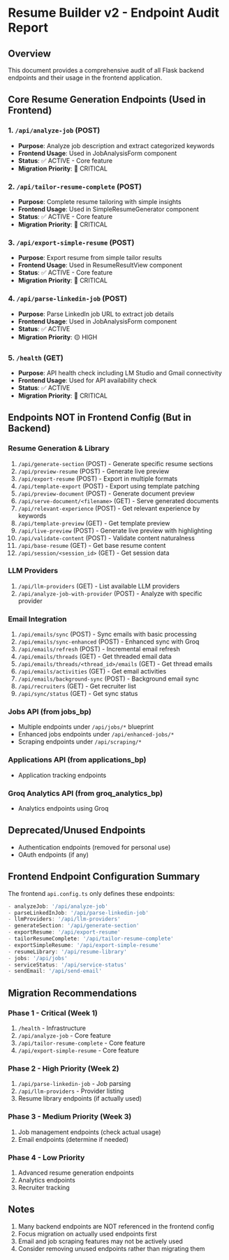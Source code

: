 # Resume Builder v2 - Endpoint Audit Report

## Overview
This document provides a comprehensive audit of all Flask backend endpoints and their usage in the frontend application.

## Core Resume Generation Endpoints (Used in Frontend)

### 1. `/api/analyze-job` (POST)
- **Purpose**: Analyze job description and extract categorized keywords
- **Frontend Usage**: Used in JobAnalysisForm component
- **Status**: ✅ ACTIVE - Core feature
- **Migration Priority**: 🔴 CRITICAL

### 2. `/api/tailor-resume-complete` (POST)
- **Purpose**: Complete resume tailoring with simple insights
- **Frontend Usage**: Used in SimpleResumeGenerator component
- **Status**: ✅ ACTIVE - Core feature  
- **Migration Priority**: 🔴 CRITICAL

### 3. `/api/export-simple-resume` (POST)
- **Purpose**: Export resume from simple tailor results
- **Frontend Usage**: Used in ResumeResultView component
- **Status**: ✅ ACTIVE - Core feature
- **Migration Priority**: 🔴 CRITICAL

### 4. `/api/parse-linkedin-job` (POST)
- **Purpose**: Parse LinkedIn job URL to extract job details
- **Frontend Usage**: Used in JobAnalysisForm component
- **Status**: ✅ ACTIVE
- **Migration Priority**: 🟡 HIGH

### 5. `/health` (GET)
- **Purpose**: API health check including LM Studio and Gmail connectivity
- **Frontend Usage**: Used for API availability check
- **Status**: ✅ ACTIVE
- **Migration Priority**: 🔴 CRITICAL

## Endpoints NOT in Frontend Config (But in Backend)

### Resume Generation & Library
1. `/api/generate-section` (POST) - Generate specific resume sections
2. `/api/preview-resume` (POST) - Generate live preview
3. `/api/export-resume` (POST) - Export in multiple formats
4. `/api/template-export` (POST) - Export using template patching
5. `/api/preview-document` (POST) - Generate document preview
6. `/api/serve-document/<filename>` (GET) - Serve generated documents
7. `/api/relevant-experience` (POST) - Get relevant experience by keywords
8. `/api/template-preview` (GET) - Get template preview
9. `/api/live-preview` (POST) - Generate live preview with highlighting
10. `/api/validate-content` (POST) - Validate content naturalness
11. `/api/base-resume` (GET) - Get base resume content
12. `/api/session/<session_id>` (GET) - Get session data

### LLM Providers
1. `/api/llm-providers` (GET) - List available LLM providers
2. `/api/analyze-job-with-provider` (POST) - Analyze with specific provider

### Email Integration
1. `/api/emails/sync` (POST) - Sync emails with basic processing
2. `/api/emails/sync-enhanced` (POST) - Enhanced sync with Groq
3. `/api/emails/refresh` (POST) - Incremental email refresh
4. `/api/emails/threads` (GET) - Get threaded email data
5. `/api/emails/threads/<thread_id>/emails` (GET) - Get thread emails
6. `/api/emails/activities` (GET) - Get email activities
7. `/api/emails/background-sync` (POST) - Background email sync
8. `/api/recruiters` (GET) - Get recruiter list
9. `/api/sync/status` (GET) - Get sync status

### Jobs API (from jobs_bp)
- Multiple endpoints under `/api/jobs/*` blueprint
- Enhanced jobs endpoints under `/api/enhanced-jobs/*`
- Scraping endpoints under `/api/scraping/*`

### Applications API (from applications_bp)
- Application tracking endpoints

### Groq Analytics API (from groq_analytics_bp)
- Analytics endpoints using Groq

## Deprecated/Unused Endpoints
- Authentication endpoints (removed for personal use)
- OAuth endpoints (if any)

## Frontend Endpoint Configuration Summary

The frontend `api.config.ts` only defines these endpoints:
```typescript
- analyzeJob: '/api/analyze-job'
- parseLinkedInJob: '/api/parse-linkedin-job'
- llmProviders: '/api/llm-providers'
- generateSection: '/api/generate-section'
- exportResume: '/api/export-resume'
- tailorResumeComplete: '/api/tailor-resume-complete'
- exportSimpleResume: '/api/export-simple-resume'
- resumeLibrary: '/api/resume-library'
- jobs: '/api/jobs'
- serviceStatus: '/api/service-status'
- sendEmail: '/api/send-email'
```

## Migration Recommendations

### Phase 1 - Critical (Week 1)
1. `/health` - Infrastructure
2. `/api/analyze-job` - Core feature
3. `/api/tailor-resume-complete` - Core feature
4. `/api/export-simple-resume` - Core feature

### Phase 2 - High Priority (Week 2)
1. `/api/parse-linkedin-job` - Job parsing
2. `/api/llm-providers` - Provider listing
3. Resume library endpoints (if actually used)

### Phase 3 - Medium Priority (Week 3)
1. Job management endpoints (check actual usage)
2. Email endpoints (determine if needed)

### Phase 4 - Low Priority
1. Advanced resume generation endpoints
2. Analytics endpoints
3. Recruiter tracking

## Notes
1. Many backend endpoints are NOT referenced in the frontend config
2. Focus migration on actually used endpoints first
3. Email and job scraping features may not be actively used
4. Consider removing unused endpoints rather than migrating them